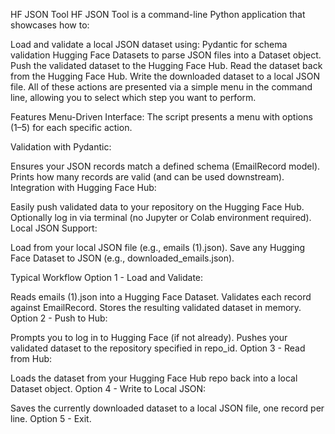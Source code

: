 HF JSON Tool
HF JSON Tool is a command-line Python application that showcases how to:

Load and validate a local JSON dataset using:
Pydantic for schema validation
Hugging Face Datasets to parse JSON files into a Dataset object.
Push the validated dataset to the Hugging Face Hub.
Read the dataset back from the Hugging Face Hub.
Write the downloaded dataset to a local JSON file.
All of these actions are presented via a simple menu in the command line, allowing you to select which step you want to perform.

Features
Menu-Driven Interface:
The script presents a menu with options (1–5) for each specific action.

Validation with Pydantic:

Ensures your JSON records match a defined schema (EmailRecord model).
Prints how many records are valid (and can be used downstream).
Integration with Hugging Face Hub:

Easily push validated data to your repository on the Hugging Face Hub.
Optionally log in via terminal (no Jupyter or Colab environment required).
Local JSON Support:

Load from your local JSON file (e.g., emails (1).json).
Save any Hugging Face Dataset to JSON (e.g., downloaded_emails.json).


Typical Workflow
Option 1 - Load and Validate:

Reads emails (1).json into a Hugging Face Dataset.
Validates each record against EmailRecord.
Stores the resulting validated dataset in memory.
Option 2 - Push to Hub:

Prompts you to log in to Hugging Face (if not already).
Pushes your validated dataset to the repository specified in repo_id.
Option 3 - Read from Hub:

Loads the dataset from your Hugging Face Hub repo back into a local Dataset object.
Option 4 - Write to Local JSON:

Saves the currently downloaded dataset to a local JSON file, one record per line.
Option 5 - Exit.

